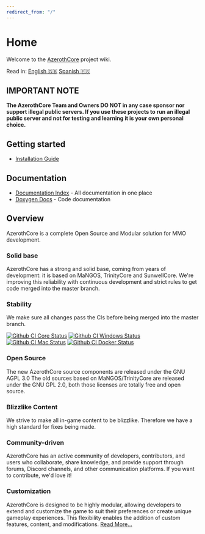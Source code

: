 ```yaml
---
redirect_from: "/"
---
```


# Home

Welcome to the [AzerothCore](http://www.azerothcore.org/) project wiki.

Read in: [English :gb:](home) [Spanish :es:](es/home)

## IMPORTANT NOTE

**The AzerothCore Team and Owners DO NOT in any case sponsor nor support illegal public servers. If you use these projects to run an illegal public server and not for testing and learning it is your own personal choice.**

## Getting started

- [Installation Guide](installation.md)

## Documentation

- [Documentation Index](documentation_index) - All documentation in one place
- [Doxygen Docs](https://www.azerothcore.org/pages/doxygen/) - Code documentation

## Overview

AzerothCore is a complete Open Source and Modular solution for MMO development.

### Solid base

AzerothCore has a strong and solid base, coming from years of development: it is based on MaNGOS, TrinityCore and SunwellCore.
We're improving this reliability with continuous development and strict rules to get code merged into the master branch.

### Stability

We make sure all changes pass the CIs before being merged into the master branch.

<a href="https://github.com/azerothcore/azerothcore-wotlk/actions/workflows/core-build-nopch.yml"><img alt="Github CI Core Status" src="https://github.com/azerothcore/azerothcore-wotlk/actions/workflows/core-build-nopch.yml/badge.svg?branch=master"></a>
<a href="https://github.com/azerothcore/azerothcore-wotlk/actions?query=workflow%3Awindows-build+branch%3Amaster+event%3Apush"><img alt="Github CI Windows Status" src="https://github.com/azerothcore/azerothcore-wotlk/workflows/windows-build/badge.svg?branch=master&event=push"></a>
<a href="https://github.com/azerothcore/azerothcore-wotlk/actions?query=workflow%3Amacos-build+branch%3Amaster+event%3Apush"><img alt="Github CI Mac Status" src="https://github.com/azerothcore/azerothcore-wotlk/workflows/macos-build/badge.svg?branch=master&event=push"></a>
<a href="https://github.com/azerothcore/azerothcore-wotlk/actions?query=workflow%3Adocker-build+branch%3Amaster+event%3Apush"><img alt="Github CI Docker Status" src="https://github.com/azerothcore/azerothcore-wotlk/workflows/docker-build/badge.svg?branch=master&event=push"></a>

### Open Source

The new AzerothCore source components are released under the GNU AGPL 3.0 The old sources based on MaNGOS/TrinityCore are released under the GNU GPL 2.0, both those licenses are totally free and open source.

### Blizzlike Content

We strive to make all in-game content to be blizzlike. Therefore we have a high standard for fixes being made.

### Community-driven

AzerothCore has an active community of developers, contributors, and users who collaborate, share knowledge, and provide support through forums, Discord channels, and other communication platforms. If you want to contribute, we'd love it!

### Customization

AzerothCore is designed to be highly modular, allowing developers to extend and customize the game to suit their preferences or create unique gameplay experiences. This flexibility enables the addition of custom features, content, and modifications. [Read More...](the-modular-structure)
